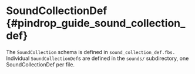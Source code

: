 SoundCollectionDef         {#pindrop_guide_sound_collection_def}
==================

The `SoundCollection` schema is defined in `sound_collection_def.fbs.`
Individual `SoundCollectionDef`s are defined in the `sounds/` subdirectory,
one SoundCollectionDef per file.